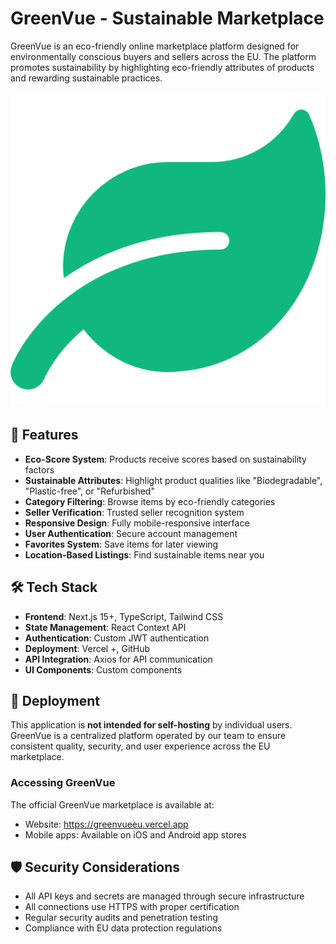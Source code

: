 # GreenVue - Sustainable Marketplace

GreenVue is an eco-friendly online marketplace platform designed for environmentally conscious buyers and sellers across the EU. The platform promotes sustainability by highlighting eco-friendly attributes of products and rewarding sustainable practices.

![GreenVue Logo](public/icon.png)

## 🌱 Features

- **Eco-Score System**: Products receive scores based on sustainability factors
- **Sustainable Attributes**: Highlight product qualities like "Biodegradable", "Plastic-free", or "Refurbished"
- **Category Filtering**: Browse items by eco-friendly categories
- **Seller Verification**: Trusted seller recognition system
- **Responsive Design**: Fully mobile-responsive interface
- **User Authentication**: Secure account management
- **Favorites System**: Save items for later viewing
- **Location-Based Listings**: Find sustainable items near you

## 🛠️ Tech Stack

- **Frontend**: Next.js 15+, TypeScript, Tailwind CSS
- **State Management**: React Context API
- **Authentication**: Custom JWT authentication
- **Deployment**: Vercel +, GitHub
- **API Integration**: Axios for API communication
- **UI Components**: Custom components

## 🚀 Deployment

This application is **not intended for self-hosting** by individual users. GreenVue is a centralized platform operated by our team to ensure consistent quality, security, and user experience across the EU marketplace.

### Accessing GreenVue

The official GreenVue marketplace is available at:

- Website: https://greenvueeu.vercel.app
- Mobile apps: Available on iOS and Android app stores

## 🛡️ Security Considerations

- All API keys and secrets are managed through secure infrastructure
- All connections use HTTPS with proper certification
- Regular security audits and penetration testing
- Compliance with EU data protection regulations
